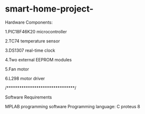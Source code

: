 # smart-home-project-


Hardware Components:

1.PIC18F46K20 microcontroller

2.TC74 temperature sensor

3.DS1307 real-time clock

4.Two external EEPROM modules

5.Fan motor

6.L298 motor driver

/********************************/

Software Requirements

MPLAB programming software
Programming language: C
proteus 8
